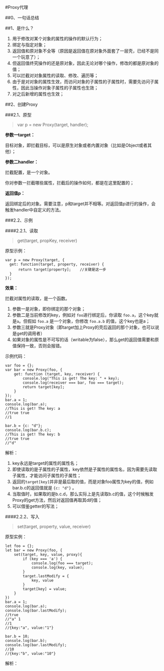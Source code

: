 ﻿#Proxy代理

##0、一句话总结

##1、是什么？

1. 用于修改对某个对象的属性的操作的默认行为；
2. 绑定与指定对象；
3. 返回值和原对象不全等（原因是返回值在原对象外面套了一层壳，已经不是同一个玩意了）；
4. 但返回值终究操作的还是原对象，因此无论对哪个操作，修改的都是原对象的值；
5. 可以拦截对对象属性的读取、修改、遍历等；
6. 由于是对对象的属性生效，而访问对象的子属性的子属性时，需要先访问子属性，因此当操作对象子属性的子属性也生效；
7. 对之后新增的属性也生效；


##2、创建Proxy

###2.1、原型

>var p = new Proxy(target, handler);

**参数一target：**

目标对象，即拦截目标，可以是原生对象或者内置对象（比如是Object或者其他）；

**参数二handler：**

拦截配置，是一个对象。

你对参数一拦截哪些属性，拦截后的操作如何，都是在这里配置的；

**返回值p：**

返回绑定后的对象。需要注意，p和target并不相等。对返回值p进行的操作，会触发handler中自定义的方法。


###2.2、示例

####2.2.1、读取
>get(target, propKey, receiver)

原型示例：

```
var p = new Proxy(target, {
  get: function(target, property, receiver) {
      return target[property];    //关键是这一步
  }
});
```

**效果：**

拦截对属性的读取，是一个函数。

1. 参数一是对象，即你绑定的那个对象；
2. 参数二是当前修改的key，例如对 ``foo``进行绑定后，你读取 ``foo.a``，这个key就是``a``。但假如 ``foo.a`` 是一个对象，你修改 ``foo.a.b`` 的值，这个key也是a；
3. 参数三就是Proxy对象（即target加上Proxy的壳后返回的那个对象，也可以说是get的调用者）
4. 如果对象的属性是不可写的话（writable为false），那么get的返回值需要和原值保持一致，否则会报错。

示例代码：
```
var foo = {};
var bar = new Proxy(foo, {
    get: function (target, key, receiver) {
        console.log("This is get! The key: " + key);
        console.log(receiver === bar, foo === target);
        return target[key];
    }
});
bar.a = 1;
console.log(bar.a);
//This is get! The key: a
//true true
//1

bar.b = {c: "d"};
console.log(bar.b.c);
//This is get! The key: b
//true true
//"d"
```

解析：

1. key永远是target的属性的属性名；
2. 即使读取的是子属性的子属性，key依然是子属性的属性名，因为需要先读取子属性，才能访问子属性的子属性；
3. 返回的``target[key]``并非是最后取的值，而是对象foo属性为key的值，例如bar.b.c的返回值就是 ``{c: "d"}`` 。
4. 当取值时，如果取的是b.c.d，那么实际上是先读取b.c的值，这个时候触发Proxy的get方法，然后对返回值再取其d的值；
5. 可以借鉴getter的写法；

####2.2.2、写入

>set(target, property, value, receiver)

原型实例：

```
let foo = {};
let bar = new Proxy(foo, {
    set(target, key, value, proxy){
        if (key === 'a') {
            console.log(foo === target);
            console.log(key, value);
        }
        target.lastModify = {
            key, value
        }
        target[key] = value;
    }
})
bar.a = 1;
console.log(bar.a);
console.log(bar.lastModify);
//true
//"a" 1
//1
//{key:"a", value:"1"}

bar.b = 10;
console.log(bar.b);
console.log(bar.lastModify);
//10
//{key:"b", value:"10"}
```

解析：

